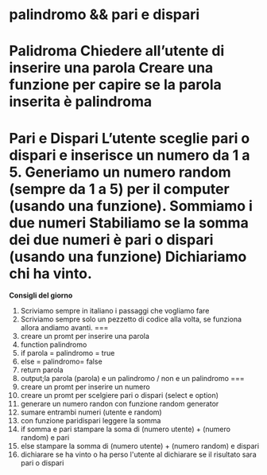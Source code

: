 palindromo && pari e dispari
===
**Palidroma**
Chiedere all’utente di inserire una parola
Creare una funzione per capire se la parola inserita è palindroma
===
**Pari e Dispari**
L’utente sceglie pari o dispari e inserisce un numero da 1 a 5.
Generiamo un numero random (sempre da 1 a 5) per il computer (usando una funzione).
Sommiamo i due numeri
Stabiliamo se la somma dei due numeri è pari o dispari (usando una funzione)
Dichiariamo chi ha vinto.
===
**Consigli del giorno**
1. Scriviamo sempre in italiano i passaggi che vogliamo fare
2. Scriviamo sempre solo un pezzetto di codice alla volta, se funziona allora andiamo avanti.
===
1. creare un promt per inserire una parola
1. function palindromo
1. if parola = palindromo = true
1. else = palindromo= false
1. return parola
1. output;la parola (parola) e un palindromo / non e un palindromo
===
1. creare un promt per inserire un numero
1. creare un promt per scelgiere pari o dispari (select e option)
1. generare un numero randon con funzione random generator
1. sumare entrambi numeri (utente e random)
1. con funzione paridispari leggere la somma
1. if somma e pari stampare la soma di (numero utente) + (numero random) e pari
1. else stampare la somma di (numero utente) + (numero random) e dispari
1. dichiarare se ha vinto o ha perso l'utente al dichiarare se il risultato sara pari o dispari

